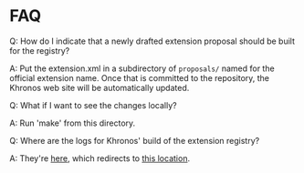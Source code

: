 FAQ
===

Q:  How do I indicate that a newly drafted extension proposal should be built
    for the registry?

A:  Put the extension.xml in a subdirectory of `proposals/` named for the
    official extension name. Once that is committed to the repository, the
    Khronos web site will be automatically updated.

Q:  What if I want to see the changes locally?

A:  Run 'make' from this directory.

Q:  Where are the logs for Khronos' build of the extension registry?

A:  They're [here](https://www.khronos.org/webgl/pull-github/logs/github.log),
    which redirects to [this location](https://registry.khronos.org/assets/github_pull/webgl/logs/github.log).
